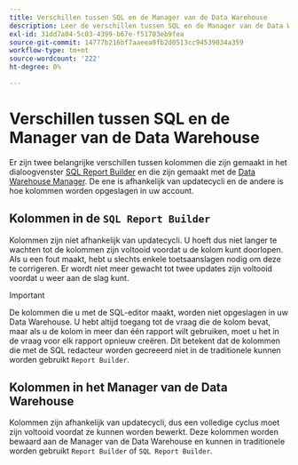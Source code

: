 ```yaml
---
title: Verschillen tussen SQL en de Manager van de Data Warehouse
description: Leer de verschillen tussen SQL en de Manager van de Data Warehouse.
exl-id: 31dd7a04-5c03-4399-b67e-f51703eb9fea
source-git-commit: 14777b216bf7aaeea0fb2d0513cc94539034a359
workflow-type: tm+mt
source-wordcount: '222'
ht-degree: 0%

---
```


# Verschillen tussen SQL en de Manager van de Data Warehouse

Er zijn twee belangrijke verschillen tussen kolommen die zijn gemaakt in het dialoogvenster [SQL Report Builder](../dev-reports/sql-rpt-bldr.md) en die zijn gemaakt met de [Data Warehouse Manager](../data-warehouse-mgr/creating-calculated-columns.md). De ene is afhankelijk van updatecycli en de andere is hoe kolommen worden opgeslagen in uw account.

## Kolommen in de `SQL Report Builder`

Kolommen zijn niet afhankelijk van updatecycli. U hoeft dus niet langer te wachten tot de kolommen zijn voltooid voordat u de kolom kunt doorlopen. Als u een fout maakt, hebt u slechts enkele toetsaanslagen nodig om deze te corrigeren. Er wordt niet meer gewacht tot twee updates zijn voltooid voordat u weer aan de slag kunt.

>[!IMPORTANT]
>
>De kolommen die u met de SQL-editor maakt, worden niet opgeslagen in uw Data Warehouse. U hebt altijd toegang tot de vraag die de kolom bevat, maar als u de kolom in meer dan één rapport wilt gebruiken, moet u het in de vraag voor elk rapport opnieuw creëren. Dit betekent dat de kolommen die met de SQL redacteur worden gecreeerd niet in de traditionele kunnen worden gebruikt `Report Builder`.

## Kolommen in het Manager van de Data Warehouse

Kolommen zijn afhankelijk van updatecycli, dus een volledige cyclus moet zijn voltooid voordat ze kunnen worden bewerkt. Deze kolommen worden bewaard aan de Manager van de Data Warehouse en kunnen in traditionele worden gebruikt `Report Builder` of `SQL Report Builder`.

